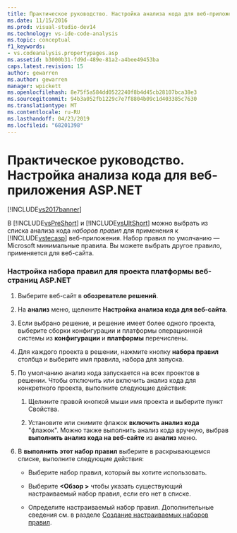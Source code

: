 ```yaml
---
title: Практическое руководство. Настройка анализа кода для веб-приложения ASP.NET | Документация Майкрософт
ms.date: 11/15/2016
ms.prod: visual-studio-dev14
ms.technology: vs-ide-code-analysis
ms.topic: conceptual
f1_keywords:
- vs.codeanalysis.propertypages.asp
ms.assetid: b3000b31-fd9d-489e-81a2-a4bee49453ba
caps.latest.revision: 15
author: gewarren
ms.author: gewarren
manager: wpickett
ms.openlocfilehash: 8e75f5a584dd0522240f8b4d45cb28107bca38e3
ms.sourcegitcommit: 94b3a052fb1229c7e7f8804b09c1d403385c7630
ms.translationtype: MT
ms.contentlocale: ru-RU
ms.lasthandoff: 04/23/2019
ms.locfileid: "68201398"
---
```

# <a name="how-to-configure-code-analysis-for-an-aspnet-web-application"></a>Практическое руководство. Настройка анализа кода для веб-приложения ASP.NET
[!INCLUDE[vs2017banner](../includes/vs2017banner.md)]

В [!INCLUDE[vsPreShort](../includes/vspreshort-md.md)] и [!INCLUDE[vsUltShort](../includes/vsultshort-md.md)] можно выбрать из списка анализа кода *наборов правил* для применения к [!INCLUDE[vstecasp](../includes/vstecasp-md.md)] веб-приложения. Набор правил по умолчанию — Microsoft минимальные правила. Вы можете выбрать другое правило, применяется для веб-сайта.  
  
### <a name="to-configure-a-rule-set-for-an-aspnet-page-framework-project"></a>Настройка набора правил для проекта платформы веб-страниц ASP.NET  
  
1. Выберите веб-сайт в **обозревателе решений**.  
  
2. На **анализ** меню, щелкните **Настройка анализа кода для веб-сайта**.  
  
3. Если выбрано решение, и решение имеет более одного проекта, выберите сборки конфигурации и платформы операционной системы из **конфигурации** и **платформы** перечислены.  
  
4. Для каждого проекта в решении, нажмите кнопку **набора правил** столбца и выберите имя правила, набора для запуска.  
  
5. По умолчанию анализ кода запускается на всех проектов в решении. Чтобы отключить или включить анализ кода для конкретного проекта, выполните следующие действия:  
  
    1. Щелкните правой кнопкой мыши имя проекта и выберите пункт Свойства.  
  
    2. Установите или снимите флажок **включить анализ кода** "флажок". Можно также выполнить анализ кода вручную, выбрав **выполнить анализ кода на веб-сайте** из **анализ** меню.  
  
6. В **выполнить этот набор правил** выберите в раскрывающемся списке, выполните следующие действия:  
  
    - Выберите набор правил, который вы хотите использовать.  
  
    - Выберите  **\<Обзор >** чтобы указать существующий настраиваемый набор правил, если его нет в списке.  
  
    - Определите настраиваемый набор правил. Дополнительные сведения см. в разделе [Создание настраиваемых наборов правил](../code-quality/creating-custom-code-analysis-rule-sets.md).
